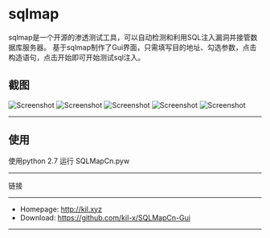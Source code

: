 # sqlmap


sqlmap是一个开源的渗透测试工具，可以自动检测和利用SQL注入漏洞并接管数据库服务器。 
基于sqlmap制作了Gui界面，只需填写目的地址、勾选参数，点击构造语句，点击开始即可开始测试sql注入。

截图
----

![Screenshot](https://github.com/kil-x/SQLMapCn-Gui/images/1.png/)
![Screenshot](https://github.com/kil-x/SQLMapCn-Gui/images/2.png/)
![Screenshot](https://github.com/kil-x/SQLMapCn-Gui/images/3.png/)
![Screenshot](https://github.com/kil-x/SQLMapCn-Gui/images/4.png/)
![Screenshot](https://github.com/kil-x/SQLMapCn-Gui/images/5.png/)

----

使用
----

使用python 2.7  运行 SQLMapCn.pyw

----

链接

----

* Homepage: http://kil.xyz
* Download: https://github.com/kil-x/SQLMapCn-Gui
----
